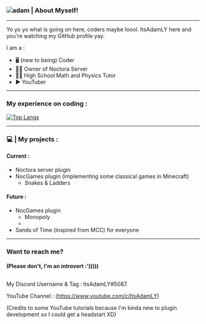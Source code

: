 ### ![adam](https://user-images.githubusercontent.com/84637112/153733153-d83ffa31-ea14-419c-9762-2d1b74228106.jpg)  	| About Myself! 

---------------------------------------------------------------------------------

<!--
**ItsAdamLY/ItsAdamLY** is a ✨ _special_ ✨ repository because its `README.md` (this file) appears on your GitHub profile.

Here are some ideas to get you started:

- 🔭 I’m currently working on ...
- 🌱 I’m currently learning ...
- 👯 I’m looking to collaborate on ...
- 🤔 I’m looking for help with ...
- 💬 Ask me about ...
- 📫 How to reach me: ...
- 😄 Pronouns: ...
- ⚡ Fun fact: ...
-->

Yo yo yo what is going on here, coders maybe loool. ItsAdamLY here and you're watching my GitHub profile yay.

I am a :
- 🖥 (new to being) Coder
- 👨‍💼 Owner of Noctora Server
- 👨‍🏫 High School Math and Physics Tutor
- ▶ YouTuber

--------------------------------------------------------------------------------

### My experience on coding :

[![Top Langs](https://github-readme-stats.vercel.app/api/top-langs/?username=ItsAdamLY)](https://github.com/anuraghazra/github-readme-stats)

--------------------------------------------------------------------------------

### 💻 | My projects :

#### Current :

- Noctora server plugin
- NocGames plugin (implementing some classical games in Minecraft)
  - Snakes & Ladders

#### Future :

- NocGames plugin
  - Monopoly
  - 
- Sands of Time (inspired from MCC) for everyone

--------------------------------------------------------------------------------

### Want to reach me?  
#### (Please don't, I'm an introvert :')))))

##

My Discord Username & Tag : ItsAdamLY#5087.

YouTube Channel : (https://www.youtube.com/c/ItsAdamLY)


(Credits to some YouTube tutorials because I'm kinda new to plugin development so I could get a headstart XD)
